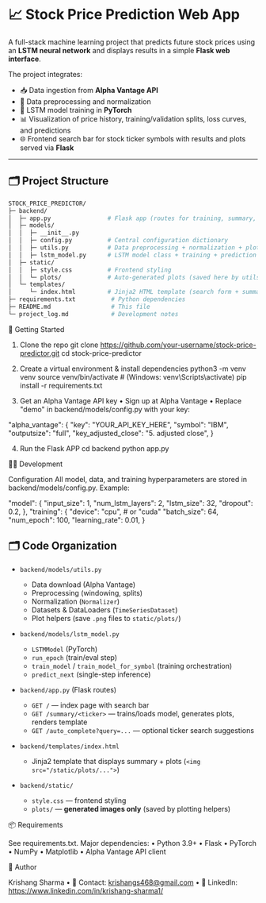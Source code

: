# 📈 Stock Price Prediction Web App  

A full-stack machine learning project that predicts future stock prices using an **LSTM neural network** and displays results in a simple **Flask web interface**.  

The project integrates:  
- 📥 Data ingestion from **Alpha Vantage API**  
- 🧹 Data preprocessing and normalization  
- 🧠 LSTM model training in **PyTorch**  
- 📊 Visualization of price history, training/validation splits, loss curves, and predictions  
- 🌐 Frontend search bar for stock ticker symbols with results and plots served via **Flask**  

---

## 🗂 Project Structure  

```bash
STOCK_PRICE_PREDICTOR/
├─ backend/
│  ├─ app.py                # Flask app (routes for training, summary, autocomplete)
│  ├─ models/
│  │  ├─ __init__.py
│  │  ├─ config.py          # Central configuration dictionary
│  │  ├─ utils.py           # Data preprocessing + normalization + plotting utilities
│  │  ├─ lstm_model.py      # LSTM model class + training + prediction wrappers
│  ├─ static/
│  │  ├─ style.css          # Frontend styling
│  │  └─ plots/             # Auto-generated plots (saved here by utils.py)
│  └─ templates/
│     └─ index.html         # Jinja2 HTML template (search form + summary + charts)
├─ requirements.txt          # Python dependencies
├─ README.md                 # This file
└─ project_log.md            # Development notes
```


🚀 Getting Started
1. Clone the repo
git clone https://github.com/your-username/stock-price-predictor.git
cd stock-price-predictor

2. Create a virtual environment & install dependencies
python3 -m venv venv
source venv/bin/activate   # (Windows: venv\Scripts\activate)
pip install -r requirements.txt

3. Get an Alpha Vantage API key
	•	Sign up at Alpha Vantage
	•	Replace "demo" in backend/models/config.py with your key:

"alpha_vantage": {
    "key": "YOUR_API_KEY_HERE",
    "symbol": "IBM",
    "outputsize": "full",
    "key_adjusted_close": "5. adjusted close",
}

4. Run the Flask APP
cd backend
python app.py

🧑‍💻 Development

Configuration
All model, data, and training hyperparameters are stored in backend/models/config.py. Example:

"model": {
    "input_size": 1,
    "num_lstm_layers": 2,
    "lstm_size": 32,
    "dropout": 0.2,
},
"training": {
    "device": "cpu",  # or "cuda"
    "batch_size": 64,
    "num_epoch": 100,
    "learning_rate": 0.01,
}

## 🗂 Code Organization

- `backend/models/utils.py`
  - Data download (Alpha Vantage)
  - Preprocessing (windowing, splits)
  - Normalization (`Normalizer`)
  - Datasets & DataLoaders (`TimeSeriesDataset`)
  - Plot helpers (save `.png` files to `static/plots/`)

- `backend/models/lstm_model.py`
  - `LSTMModel` (PyTorch)
  - `run_epoch` (train/eval step)
  - `train_model` / `train_model_for_symbol` (training orchestration)
  - `predict_next` (single-step inference)

- `backend/app.py` (Flask routes)
  - `GET /` — index page with search bar
  - `GET /summary/<ticker>` — trains/loads model, generates plots, renders template
  - `GET /auto_complete?query=...` — optional ticker search suggestions

- `backend/templates/index.html`
  - Jinja2 template that displays summary + plots (`<img src="/static/plots/...">`)

- `backend/static/`
  - `style.css` — frontend styling
  - `plots/` — **generated images only** (saved by plotting helpers)

 📦 Requirements

See requirements.txt. Major dependencies:
	•	Python 3.9+
	•	Flask
	•	PyTorch
	•	NumPy
	•	Matplotlib
	•	Alpha Vantage API client


👤 Author

Krishang Sharma
	•	📧 Contact: krishangs468@gmail.com
	•	💼 LinkedIn: https://www.linkedin.com/in/krishang-sharma1/
 









